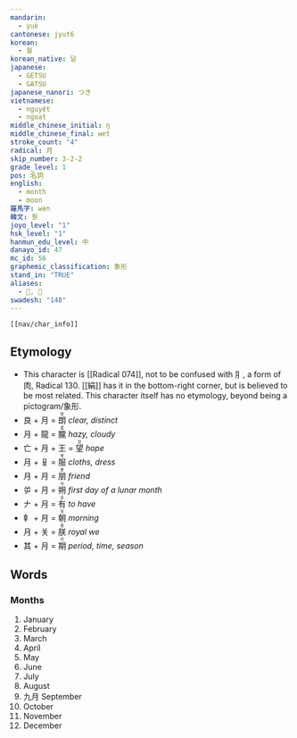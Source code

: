 ```yaml
---
mandarin:
  - yuè
cantonese: jyut6
korean:
  - 월
korean_native: 달
japanese:
  - GETSU
  - GATSU
japanese_nanori: つき
vietnamese:
  - nguyệt
  - ngoạt
middle_chinese_initial: ŋ
middle_chinese_final: ʉɐt
stroke_count: "4"
radical: 月
skip_number: 3-2-2
grade_level: 1
pos: 名詞
english:
  - month
  - moon
羅馬字: wen
韓文: 웓
joyo_level: "1"
hsk_level: "1"
hanmun_edu_level: 中
danayo_id: 47
mc_id: 56
graphemic_classification: 象形
stand_in: "TRUE"
aliases:
  - 𡇹, 𠥱
swadesh: "148"
---
```

```meta-bind-embed
[[nav/char_info]]
```
## Etymology
- This character is [[Radical 074]], not to be confused with ⺼, a form of 肉, Radical 130.  [[絹]] has it in the bottom-right corner, but is believed to be most related.  This character itself has no etymology, beyond being a pictogram/象形.
- 良 + 月 = <ruby>朗<rt>랑</rt></ruby> *clear, distinct*
- 月 + 龍 = <ruby>朧<rt>롱</rt></ruby> *hazy, cloudy*
- 亡 + 月 + 王 = <ruby>望<rt>망</rt></ruby> *hope*
- 月 + 𠬝 = <ruby>服<rt>북</rt></ruby> *cloths, dress*
- 月 + 月 = <ruby>朋<rt>붕</rt></ruby> *friend*
- 屰 + 月 = <ruby>朔<rt>삭</rt></ruby> *first day of a lunar month*
- 𠂇 + 月 = <ruby>有<rt>유</rt></ruby> *to have*
- 龺 + 月 = <ruby>朝<rt>잣</rt></ruby> *morning*
- 月 + 关 = <ruby>朕<rt>줌</rt></ruby> *royal we*
- 其 + 月 = <ruby>期<rt>키</rt></ruby> *period, time, season*

## Words
### Months
1. January
2. February
3. March
4. April
5. May
6. June
7. July
8. August
9. 九月 September
10. October
11. November
12. December
